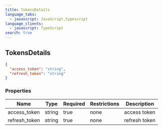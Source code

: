 ```yaml
---
title: TokensDetails
language_tabs:
  - javascript: JavaScript,typescript
language_clients:
  - javascript: TypeScript
search: true
---
```


<h2 id="tocS_TokensDetails">TokensDetails</h2>

<!-- backwards compatibility -->
<a id="schematokensdetails"></a>
<a id="schema_TokensDetails"></a>
<a id="tocStokensdetails"></a>
<a id="tocstokensdetails"></a>

```json
{
  "access_token": "string",
  "refresh_token": "string"
}

```

### Properties

|Name|Type|Required|Restrictions|Description|
|---|---|---|---|---|
|access_token|string|true|none|access token|
|refresh_token|string|true|none|refresh token|

